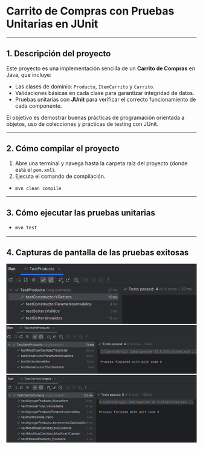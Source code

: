 
# Carrito de Compras con Pruebas Unitarias en JUnit

---

## 1. Descripción del proyecto  
Este proyecto es una implementación sencilla de un **Carrito de Compras** en Java, que incluye:  
- Las clases de dominio: `Producto`, `ItemCarrito` y `Carrito`.  
- Validaciones básicas en cada clase para garantizar integridad de datos.  
- Pruebas unitarias con **JUnit** para verificar el correcto funcionamiento de cada componente.  

El objetivo es demostrar buenas prácticas de programación orientada a objetos, uso de colecciones y prácticas de testing con JUnit.

---

## 2. Cómo compilar el proyecto  

1. Abre una terminal y navega hasta la carpeta raíz del proyecto (donde está el `pom.xml`).  
2. Ejecuta el comando de compilación.

- 
  ```bash
  mvn clean compile
  ```
---

## 3. Cómo ejecutar las pruebas unitarias  

- 
  ```bash
  mvn test
  ```
---
## 4. Capturas de pantalla de las pruebas exitosas 
![testProd.png](images/testProd.png)
![testItemProd.png](images/testItemProd.png)
![testCarrito.png](images/testCarrito.png)